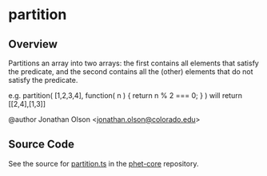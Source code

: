# partition

## Overview

Partitions an array into two arrays: the first contains all elements that satisfy the predicate, and the second
contains all the (other) elements that do not satisfy the predicate.

e.g. partition( [1,2,3,4], function( n ) { return n % 2 === 0; } ) will return [[2,4],[1,3]]

@author Jonathan Olson &lt;jonathan.olson@colorado.edu&gt;



## Source Code

See the source for [partition.ts](https://github.com/phetsims/phet-core/blob/main/js/partition.ts) in the [phet-core](https://github.com/phetsims/phet-core) repository.
